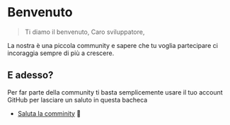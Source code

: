 # Benvenuto

> Ti diamo il benvenuto, Caro sviluppatore,

La nostra è una piccola community e sapere che tu voglia partecipare ci incoraggia sempre di più a crescere.

## E adesso?

Per far parte della community ti basta semplicemente usare il tuo account GitHub per lasciare un saluto in questa bacheca

- [Saluta la comminity](https://github.com/codecrm/crm-dev-it/issues/2) 👋


